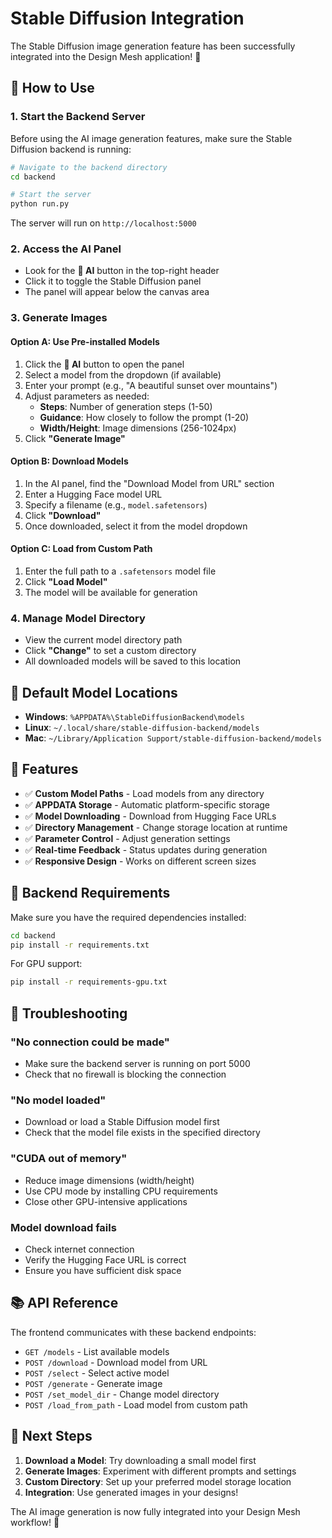 # Stable Diffusion Integration

The Stable Diffusion image generation feature has been successfully integrated into the Design Mesh application! 🎨

## 🚀 How to Use

### 1. **Start the Backend Server**
Before using the AI image generation features, make sure the Stable Diffusion backend is running:

```bash
# Navigate to the backend directory
cd backend

# Start the server
python run.py
```

The server will run on `http://localhost:5000`

### 2. **Access the AI Panel**
- Look for the **🤖 AI** button in the top-right header
- Click it to toggle the Stable Diffusion panel
- The panel will appear below the canvas area

### 3. **Generate Images**

#### **Option A: Use Pre-installed Models**
1. Click the **🤖 AI** button to open the panel
2. Select a model from the dropdown (if available)
3. Enter your prompt (e.g., "A beautiful sunset over mountains")
4. Adjust parameters as needed:
   - **Steps**: Number of generation steps (1-50)
   - **Guidance**: How closely to follow the prompt (1-20)
   - **Width/Height**: Image dimensions (256-1024px)
5. Click **"Generate Image"**

#### **Option B: Download Models**
1. In the AI panel, find the "Download Model from URL" section
2. Enter a Hugging Face model URL
3. Specify a filename (e.g., `model.safetensors`)
4. Click **"Download"**
5. Once downloaded, select it from the model dropdown

#### **Option C: Load from Custom Path**
1. Enter the full path to a `.safetensors` model file
2. Click **"Load Model"**
3. The model will be available for generation

### 4. **Manage Model Directory**
- View the current model directory path
- Click **"Change"** to set a custom directory
- All downloaded models will be saved to this location

## 📁 Default Model Locations

- **Windows**: `%APPDATA%\StableDiffusionBackend\models`
- **Linux**: `~/.local/share/stable-diffusion-backend/models`
- **Mac**: `~/Library/Application Support/stable-diffusion-backend/models`

## 🎨 Features

- ✅ **Custom Model Paths** - Load models from any directory
- ✅ **APPDATA Storage** - Automatic platform-specific storage
- ✅ **Model Downloading** - Download from Hugging Face URLs
- ✅ **Directory Management** - Change storage location at runtime
- ✅ **Parameter Control** - Adjust generation settings
- ✅ **Real-time Feedback** - Status updates during generation
- ✅ **Responsive Design** - Works on different screen sizes

## 🔧 Backend Requirements

Make sure you have the required dependencies installed:

```bash
cd backend
pip install -r requirements.txt
```

For GPU support:
```bash
pip install -r requirements-gpu.txt
```

## 🐛 Troubleshooting

### **"No connection could be made"**
- Make sure the backend server is running on port 5000
- Check that no firewall is blocking the connection

### **"No model loaded"**
- Download or load a Stable Diffusion model first
- Check that the model file exists in the specified directory

### **"CUDA out of memory"**
- Reduce image dimensions (width/height)
- Use CPU mode by installing CPU requirements
- Close other GPU-intensive applications

### **Model download fails**
- Check internet connection
- Verify the Hugging Face URL is correct
- Ensure you have sufficient disk space

## 📚 API Reference

The frontend communicates with these backend endpoints:

- `GET /models` - List available models
- `POST /download` - Download model from URL
- `POST /select` - Select active model
- `POST /generate` - Generate image
- `POST /set_model_dir` - Change model directory
- `POST /load_from_path` - Load model from custom path

## 🎯 Next Steps

1. **Download a Model**: Try downloading a small model first
2. **Generate Images**: Experiment with different prompts and settings
3. **Custom Directory**: Set up your preferred model storage location
4. **Integration**: Use generated images in your designs!

The AI image generation is now fully integrated into your Design Mesh workflow! 🚀
